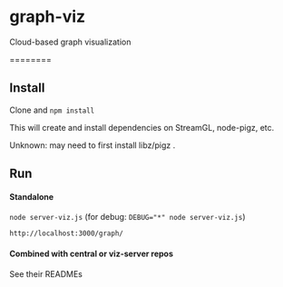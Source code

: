 graph-viz
=========

Cloud-based graph visualization

========

## Install

Clone and ```npm install```

This will create and install dependencies on StreamGL, node-pigz, etc. 

Unknown: may need to first install libz/pigz . 

## Run

#### Standalone


```node server-viz.js``` (for debug: ```DEBUG="*" node server-viz.js```)



```http://localhost:3000/graph/ ```



#### Combined with central or viz-server repos

See their READMEs



